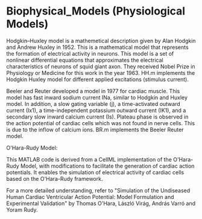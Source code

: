 # Biophysical_Models (Physiological Models)
Hodgkin–Huxley model is a mathemetical description given by Alan Hodgkin and Andrew Huxley in 1952. This is a mathematical model that represents the formation of electrical activity in neurons. This model is a set of nonlinear differential equations that approximates the electrical characteristics of neurons of squid giant axon. They received Nobel Prize in Physiology or Medicine for this work in the year 1963. HH.m implements the Hodgkin Huxley model for different applied excitations (stimulus current).

Beeler and Reuter developed a model in 1977 for cardiac muscle. This model has fast inward sodium current INa, similar to Hodgkin and Huxley model. In addition, a slow gating variable (j), a time-activated outward current (Ix1), a time-independent potassium outward current (IK1), and a secondary slow inward calcium current (Is).  Plateau phase is observed in the action potential of cardiac cells which was not found in nerve cells. This is due to the inflow of calcium ions. BR.m implements the Beeler Reuter model.

O'Hara-Rudy Model:

This MATLAB code is derived from a CellML implementation of the O'Hara-Rudy Model, with modifications to facilitate the generation of cardiac action potentials. It enables the simulation of electrical activity of cardiac cells based on the O'Hara-Rudy framework.

For a more detailed understanding, refer to "Simulation of the Undiseased Human Cardiac Ventricular Action Potential: Model Formulation and Experimental Validation" by 
Thomas O'Hara, László Virág, András Varró and Yoram Rudy.
